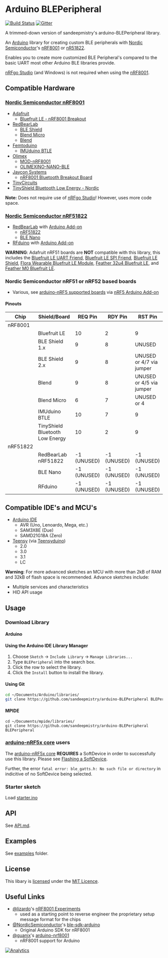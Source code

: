 # Arduino BLEPeripheral

[![Build Status](https://travis-ci.org/sandeepmistry/arduino-BLEPeripheral.svg?branch=master)](https://travis-ci.org/sandeepmistry/arduino-BLEPeripheral) [![Gitter](https://badges.gitter.im/Join%20Chat.svg)](https://gitter.im/sandeepmistry/arduino-BLEPeripheral?utm_source=badge&utm_medium=badge&utm_campaign=pr-badge&utm_content=badge)

A trimmed-down version of sandeepmistry's arduino-BLEPeripheral library.

An [Arduino](http://arduino.cc) library for creating custom BLE peripherals with [Nordic Semiconductor](http://www.nordicsemi.com)'s [nRF8001](http://www.nordicsemi.com/eng/Products/Bluetooth-R-low-energy/nRF8001) or [nR51822](http://www.nordicsemi.com/eng/Products/Bluetooth-R-low-energy/nRF51822).

Enables you to create more customized BLE Peripheral's compared to the basic UART most other Arduino BLE libraries provide.

[nRFgo Studio](http://www.nordicsemi.com/chi/node_176/2.4GHz-RF/nRFgo-Studio) (and Windows) is not required when using the [nRF8001](http://www.nordicsemi.com/eng/Products/Bluetooth-R-low-energy/nRF8001).

## Compatible Hardware

### [Nordic Semiconductor nRF8001](http://www.nordicsemi.com/eng/Products/Bluetooth-R-low-energy/nRF8001)

 * [Adafruit](http://www.adafruit.com)
   * [Bluefruit LE - nRF8001 Breakout](http://www.adafruit.com/products/1697)
 * [RedBearLab](http://redbearlab.com)
   * [BLE Shield](http://redbearlab.com/bleshield/)
   * [Blend Micro](http://redbearlab.com/blendmicro/)
   * [Blend](http://redbearlab.com/blend/)
 * [Femtoduino](http://www.femtoduino.com)
   * [IMUduino BTLE](http://www.femtoduino.com/spex/imuduino-btle)
 * [Olimex](https://www.olimex.com)
   * [MOD-nRF8001](https://www.olimex.com/Products/Modules/RF/MOD-nRF8001/)
   * [OLIMEXINO-NANO-BLE](https://www.olimex.com/Products/Duino/AVR/OLIMEXINO-NANO-BLE/)
 * [Jaycon Systems](http://www.jayconsystems.com)
   * [nRF8001 Bluetooth Breakout Board](http://www.jayconsystems.com/nrf8001-breakout-board.html)
 * [TinyCircuits](https://www.tiny-circuits.com)
  * [TinyShield Bluetooth Low Energy - Nordic](https://www.tiny-circuits.com/tiny-shield-bluetooth-low-energy-nordic.html)

**Note:** Does not require use of [nRFgo Studio](http://www.nordicsemi.com/chi/node_176/2.4GHz-RF/nRFgo-Studio)! However, uses more code space.

### [Nordic Semiconductor nRF51822](http://www.nordicsemi.com/eng/Products/Bluetooth-R-low-energy/nRF51822)

 * [RedBearLab](http://redbearlab.com) with [Arduino Add-on](https://github.com/RedBearLab/nRF51822-Arduino)
   * [nRF51822](http://redbearlab.com/redbearlab-nrf51822)
   * [BLE Nano](http://redbearlab.com/blenano/)
 * [RFduino](http://www.rfduino.com) with [Arduino Add-on](https://github.com/RFduino/RFduino)
 
**WARNING**: Adafruit nRF51 boards are **NOT** compatible with this library, this includes the [Bluefruit LE UART Friend](https://www.adafruit.com/products/2479), [Bluefruit LE SPI Friend](https://www.adafruit.com/products/2633), [Bluefruit LE Shield](https://www.adafruit.com/products/2746), [Flora Wearable Bluefruit LE Module](https://www.adafruit.com/products/2487), [Feather 32u4 Bluefruit LE](https://www.adafruit.com/products/2829), and [Feather M0 Bluefruit LE](https://www.adafruit.com/products/2995).

### Nordic Semiconductor nRF51 or nRF52 based boards

 * Various, see [arduino-nRF5 supported boards](https://github.com/sandeepmistry/arduino-nRF5#supported-boards) via [nRF5 Arduino Add-on](https://github.com/sandeepmistry/arduino-nRF5)

#### Pinouts

| Chip | Shield/Board | REQ Pin | RDY Pin | RST Pin |
| ---- | ------------ | ------- | ------- | ------- |
| nRF8001|
| | Bluefruit LE | 10 | 2 | 9 |
| | BLE Shield 1.x | 9 | 8 | UNUSED |
| | BLE Shield 2.x | 9 | 8 | UNUSED or 4/7 via jumper|
| | Blend | 9 | 8 | UNUSED or 4/5 via jumper |
| | Blend Micro | 6 | 7 | UNUSED or 4 |
| | IMUduino BTLE | 10 | 7 | 9 |
| | TinyShield Bluetooth Low Energy | 10 | 2 | 9 |
| nRF51822 |
| | RedBearLab nRF51822 | -1 (UNUSED) | -1 (UNUSED) | -1 (UNUSED) |
| | BLE Nano | -1 (UNUSED) | -1 (UNUSED) | -1 (UNUSED) |
| | RFduino | -1 (UNUSED) | -1 (UNUSED) | -1 (UNUSED) |

## Compatible IDE's and MCU's

 * [Arduino IDE](http://arduino.cc/en/Main/Software#toc1)
   * AVR (Uno, Lenoardo, Mega, etc.)
   * SAM3X8E (Due)
   * SAMD21G18A (Zero)
 * [Teensy](https://www.pjrc.com/teensy/) (via [Teensyduino](https://www.pjrc.com/teensy/td_download.html))
   * 2.0
   * 3.0
   * 3.1
   * LC

**Warning**: For more advanced sketches an MCU with more than 2kB of RAM and 32kB of flash space is recommended. Advance sketches include:
 * Multiple services and characteristics
 * HID API usage

## Usage

### Download Library

#### Arduino

#### Using the Arduino IDE Library Manager

1. Choose ```Sketch``` -> ```Include Library``` -> ```Manage Libraries...```
2. Type ```BLEPeripheral``` into the search box.
3. Click the row to select the library.
4. Click the ```Install``` button to install the library.

#### Using Git
```sh
cd ~/Documents/Arduino/libraries/
git clone https://github.com/sandeepmistry/arduino-BLEPeripheral BLEPeripheral
```

#### MPIDE
```
cd ~/Documents/mpide/libraries/
git clone https://github.com/sandeepmistry/arduino-BLEPeripheral BLEPeripheral
```

### [arduino-nRF5x core](https://github.com/sandeepmistry/arduino-nRF5) users

The [arduino-nRF5x core](https://github.com/sandeepmistry/arduino-nRF5) **REQUIRES** a SoftDevice in order to successfully use this library. Please see [Flashing a SoftDevice](https://github.com/sandeepmistry/arduino-nRF5#flashing-a-softdevice).

Further, the error ```fatal error: ble_gatts.h: No such file or directory``` in indicitive of no SoftDevice being selected.

### Starter sketch
Load [starter.ino](examples/starter/starter.ino)

## API
See [API.md](API.md).

## Examples
See [examples](examples) folder.

## License

This libary is [licensed](LICENSE) under the [MIT Licence](http://en.wikipedia.org/wiki/MIT_License).

## Useful Links
 * [@lizardo](https://github.com/lizardo)'s [nRF8001 Experiments](https://github.com/lizardo/nrf8001)
   * used as a starting point to reverse engineer the proprietary setup message format for the chips
 * [@NordicSemiconductor](https://github.com/NordicSemiconductor)'s [ble-sdk-arduino](https://github.com/NordicSemiconductor/ble-sdk-arduino)
   * Original Arduino SDK for nRF8001
 * [@guanix](https://github.com/guanix)'s [arduino-nrf8001](https://github.com/guanix/arduino-nrf8001)
   * nRF8001 support for Arduino


[![Analytics](https://ga-beacon.appspot.com/UA-56089547-1/sandeepmistry/arduino-BLEPeripheral?pixel)](https://github.com/igrigorik/ga-beacon)

